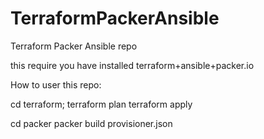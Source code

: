 # TerraformPackerAnsible
Terraform Packer Ansible repo


this require you have installed terraform+ansible+packer.io

How to user this repo:

cd terraform; terraform plan
terraform apply

cd packer
packer build provisioner.json
